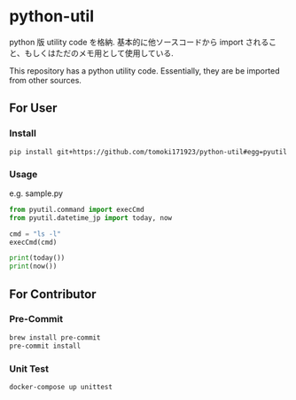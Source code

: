 # python-util

python 版 utility code を格納.
基本的に他ソースコードから import されること、もしくはただのメモ用として使用している.

This repository has a python utility code. Essentially, they are be imported from other sources.

## For User

### Install

```
pip install git+https://github.com/tomoki171923/python-util#egg=pyutil
```

### Usage

e.g. sample.py

```python
from pyutil.command import execCmd
from pyutil.datetime_jp import today, now

cmd = "ls -l"
execCmd(cmd)

print(today())
print(now())
```

## For Contributor

### Pre-Commit

```bash
brew install pre-commit
pre-commit install
```

### Unit Test

```bash
docker-compose up unittest
```

